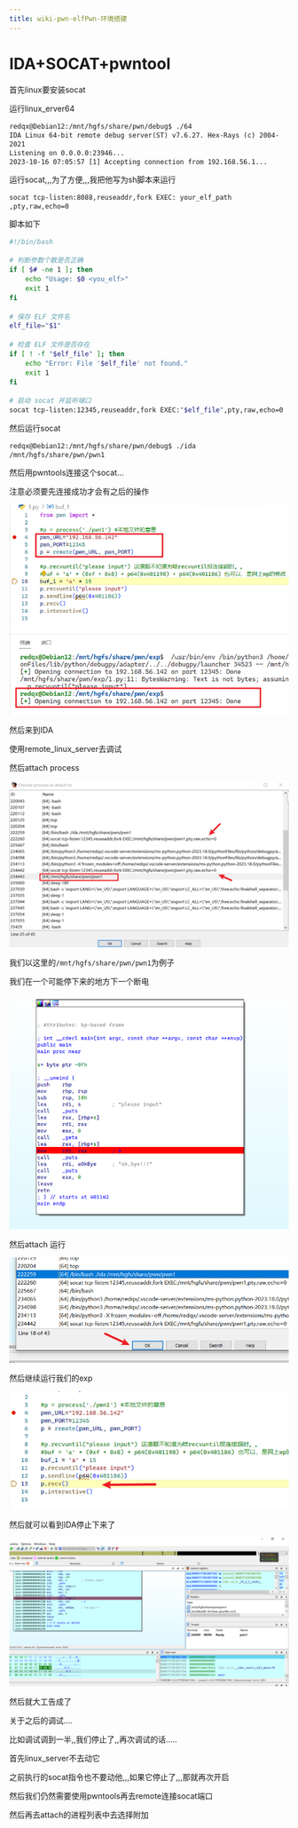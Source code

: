 ```yaml
---
title: wiki-pwn-elfPwn-环境搭建
---
```



# IDA+SOCAT+pwntool



首先linux要安装socat



运行linux_erver64

```
redqx@Debian12:/mnt/hgfs/share/pwn/debug$ ./64
IDA Linux 64-bit remote debug server(ST) v7.6.27. Hex-Rays (c) 2004-2021
Listening on 0.0.0.0:23946...
2023-10-16 07:05:57 [1] Accepting connection from 192.168.56.1...
```



运行socat,,,为了方便,,,我把他写为sh脚本来运行

```
socat tcp-listen:8088,reuseaddr,fork EXEC: your_elf_path ,pty,raw,echo=0
```

脚本如下

```sh
#!/bin/bash

# 判断参数个数是否正确
if [ $# -ne 1 ]; then
    echo "Usage: $0 <you_elf>"
    exit 1
fi

# 保存 ELF 文件名
elf_file="$1"

# 检查 ELF 文件是否存在
if [ ! -f "$elf_file" ]; then
    echo "Error: File '$elf_file' not found."
    exit 1
fi

# 启动 socat 并监听端口
socat tcp-listen:12345,reuseaddr,fork EXEC:"$elf_file",pty,raw,echo=0
```



然后运行socat

```
redqx@Debian12:/mnt/hgfs/share/pwn/debug$ ./ida /mnt/hgfs/share/pwn/pwn1
```



然后用pwntools连接这个socat...

注意必须要先连接成功才会有之后的操作

![image-20231016191039365](./img/image-20231016191039365.png)

然后来到IDA

使用remote_linux_server去调试

然后attach process

![image-20231016191203437](./img/image-20231016191203437.png)

我们以这里的`/mnt/hgfs/share/pwn/pwn1`为例子

我们在一个可能停下来的地方下一个断电

![image-20231016191252126](./img/image-20231016191252126.png)

然后attach 运行

![image-20231016191311488](./img/image-20231016191311488.png)



然后继续运行我们的exp

![image-20231016191534829](./img/image-20231016191534829.png)

然后就可以看到IDA停止下来了

![image-20231016191557373](./img/image-20231016191557373.png)

然后就大工告成了

关于之后的调试....

比如调试调到一半,,我们停止了,,再次调试的话.....



首先linux_server不去动它

之前执行的socat指令也不要动他,,,如果它停止了,,,那就再次开启

然后我们仍然需要使用pwntools再去remote连接socat端口

然后再去attach的进程列表中去选择附加



